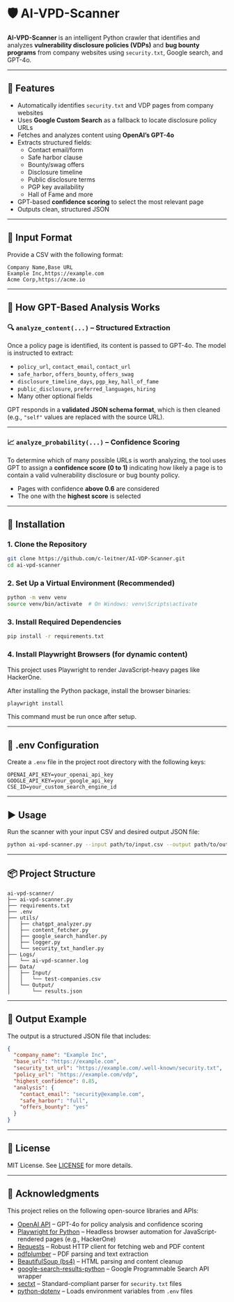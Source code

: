 # 🛡️ AI-VPD-Scanner

**AI-VPD-Scanner** is an intelligent Python crawler that identifies and analyzes **vulnerability disclosure policies (VDPs)** and **bug bounty programs** from company websites using `security.txt`, Google search, and GPT-4o.

---

## 🚀 Features

- Automatically identifies `security.txt` and VDP pages from company websites
- Uses **Google Custom Search** as a fallback to locate disclosure policy URLs
- Fetches and analyzes content using **OpenAI’s GPT-4o**
- Extracts structured fields:
  - Contact email/form
  - Safe harbor clause
  - Bounty/swag offers
  - Disclosure timeline
  - Public disclosure terms
  - PGP key availability
  - Hall of Fame and more
- GPT-based **confidence scoring** to select the most relevant page
- Outputs clean, structured JSON

---

## 📁 Input Format

Provide a CSV with the following format:

```
Company Name,Base URL
Example Inc,https://example.com
Acme Corp,https://acme.io
```

---

## 🧠 How GPT-Based Analysis Works

### 🔍 `analyze_content(...)` – Structured Extraction

Once a policy page is identified, its content is passed to GPT-4o. The model is instructed to extract:

- `policy_url`, `contact_email`, `contact_url`
- `safe_harbor`, `offers_bounty`, `offers_swag`
- `disclosure_timeline_days`, `pgp_key`, `hall_of_fame`
- `public_disclosure`, `preferred_languages`, `hiring`
- Many other optional fields

GPT responds in a **validated JSON schema format**, which is then cleaned (e.g., `"self"` values are replaced with the source URL).

---

### 📈 `analyze_probability(...)` – Confidence Scoring

To determine which of many possible URLs is worth analyzing, the tool uses GPT to assign a **confidence score (0 to 1)** indicating how likely a page is to contain a valid vulnerability disclosure or bug bounty policy.

- Pages with confidence **above 0.6** are considered
- The one with the **highest score** is selected

---

## 🧰 Installation

### 1. Clone the Repository

```bash
git clone https://github.com/c-leitner/AI-VDP-Scanner.git
cd ai-vpd-scanner
```

### 2. Set Up a Virtual Environment (Recommended)

```bash
python -m venv venv
source venv/bin/activate  # On Windows: venv\Scripts\activate
```

### 3. Install Required Dependencies

```bash
pip install -r requirements.txt
```

### 4. Install Playwright Browsers (for dynamic content)

This project uses Playwright to render JavaScript-heavy pages like HackerOne.

After installing the Python package, install the browser binaries:

```bash
playwright install
```
This command must be run once after setup.

---

## 🔐 .env Configuration

Create a `.env` file in the project root directory with the following keys:

```env
OPENAI_API_KEY=your_openai_api_key
GOOGLE_API_KEY=your_google_api_key
CSE_ID=your_custom_search_engine_id
```


---

## ▶️ Usage

Run the scanner with your input CSV and desired output JSON file:

```bash
python ai-vpd-scanner.py --input path/to/input.csv --output path/to/output.json
```

---

## 📦 Project Structure

```
ai-vpd-scanner/
├── ai-vpd-scanner.py
├── requirements.txt
├── .env
├── utils/
│   ├── chatgpt_analyzer.py
│   ├── content_fetcher.py
│   ├── google_search_handler.py
│   ├── logger.py
│   └── security_txt_handler.py
├── Logs/
│   └── ai-vpd-scanner.log
├── Data/
│   ├── Input/
│   │   └── test-companies.csv
│   └── Output/
│       └── results.json
```

---

## 📄 Output Example

The output is a structured JSON file that includes:

```json
{
  "company_name": "Example Inc",
  "base_url": "https://example.com",
  "security_txt_url": "https://example.com/.well-known/security.txt",
  "policy_url": "https://example.com/vdp",
  "highest_confidence": 0.85,
  "analysis": {
    "contact_email": "security@example.com",
    "safe_harbor": "full",
    "offers_bounty": "yes"
  }
}
```

---

## 📘 License

MIT License. See [LICENSE](LICENSE) for more details.

---

## 🙌 Acknowledgments

This project relies on the following open-source libraries and APIs:

- [OpenAI API](https://platform.openai.com/) – GPT-4o for policy analysis and confidence scoring  
- [Playwright for Python](https://playwright.dev/python/) – Headless browser automation for JavaScript-rendered pages (e.g., HackerOne)  
- [Requests](https://docs.python-requests.org/) – Robust HTTP client for fetching web and PDF content  
- [pdfplumber](https://github.com/jsvine/pdfplumber) – PDF parsing and text extraction  
- [BeautifulSoup (bs4)](https://www.crummy.com/software/BeautifulSoup/) – HTML parsing and content cleanup  
- [google-search-results-python](https://github.com/abenassi/google-search-results-python) – Google Programmable Search API wrapper  
- [sectxt](https://pypi.org/project/sectxt/) – Standard-compliant parser for `security.txt` files  
- [python-dotenv](https://github.com/theskumar/python-dotenv) – Loads environment variables from `.env` files  